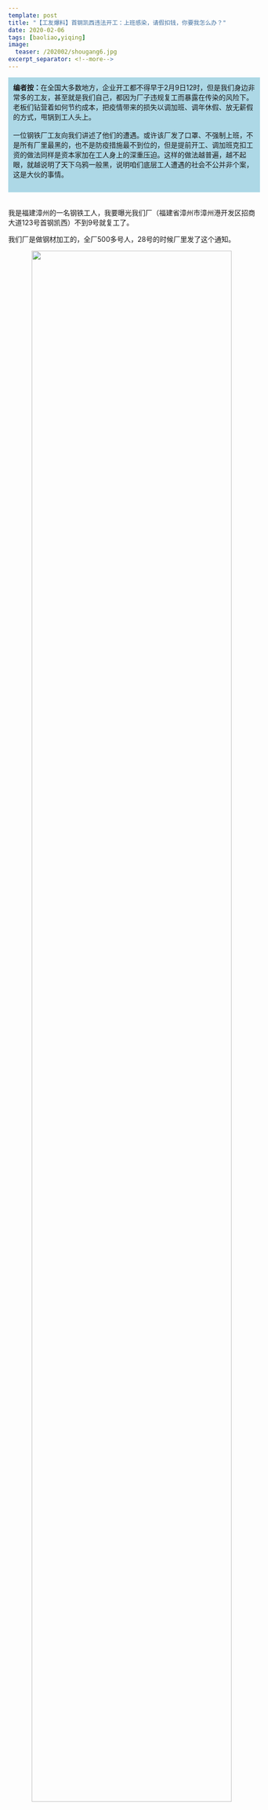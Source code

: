 ```yaml
---
template: post
title: "【工友爆料】首钢凯西违法开工：上班感染，请假扣钱，你要我怎么办？"
date: 2020-02-06
tags: [baoliao,yiqing]
image:
  teaser: /202002/shougang6.jpg
excerpt_separator: <!--more-->
---
```


<div style="width:98%;padding:10px;background-color:lightblue;margin:0;">
<strong>编者按：</strong>在全国大多数地方，企业开工都不得早于2月9日12时，但是我们身边非常多的工友，甚至就是我们自己，都因为厂子违规复工而暴露在传染的风险下。老板们钻营着如何节约成本，把疫情带来的损失以调加班、调年休假、放无薪假的方式，甩锅到工人头上。<br><br>
一位钢铁厂工友向我们讲述了他们的遭遇。或许该厂发了口罩、不强制上班，不是所有厂里最黑的，也不是防疫措施最不到位的，但是提前开工、调加班克扣工资的做法同样是资本家加在工人身上的深重压迫。这样的做法越普遍，越不起眼，就越说明了天下乌鸦一般黑，说明咱们底层工人遭遇的社会不公并非个案，这是大伙的事情。<br><br>
</div><br>

我是福建漳州的一名钢铁工人，我要曝光我们厂（福建省漳州市漳州港开发区招商大道123号首钢凯西）不到9号就复工了。

我们厂是做钢材加工的，全厂500多号人，28号的时候厂里发了这个通知。

<div style="text-align:center"><img src="/images/202002/shougang1.jpg" width="90%"></div><br>

第二天也就是一月二十九号的时候，福建省下发了延长假期到9号的通知，要求非必需企业不得提前开工。但是厂里就像没看见一样。这个厂是半国企，首钢集团控股的，地方政府都护着，后台很大，我们是投诉无门。

<video width="320" height="240" controls>
  <source src="/videos/shougang1.mp4" type="video/mp4">
哎呀！你的浏览器不支持视频播放。
</video>

这里早就封村封路了还叫我们上班，居然还挨个打电话给每个员工说我们是自愿的，说复工不算开工。我们工友都觉得好笑，是敢怒不敢言，复工不算开工，这不是自欺欺人吗？

最可笑的事情还在于，2月3号违规上班第一天，公司领导还开了个会，专门研究疫情防控工作。

<div style="text-align:center"><img src="/images/202002/shougang1-1.jpg" width="90%"><br><span style="color:grey">首钢凯西官号报道公司开抗疫会议（原文请看：</span><a href="http://mp.weixin.qq.com/s?__biz=MzAxNTAwMDc2NQ==&mid=2447814761&idx=1&sn=9df391f1ed8232c500a89201c51295c3&chksm=8f98a5bbb8ef2cadf8fefc86465a69ccb0a1aa2987b035c905cb19d30db6bb6fc7da3e954725&scene=21#wechat_redirect">我们同努力，共同战疫情</a>）</div><br>

现在疫情这么厉害，我们这个区已经有确诊病例了，难道最有效防止感染的办法不是按规定不上班吗？我们厂年后主要是检测人员检修设备，还没有正式生产，其实生产员工来不来根本没什么所谓，可是偏偏要让我们上班。明明一点儿不在于员工的生命健康，却要做出一副严抓防疫、保证员工安全的样子。

消毒措施，也不到位，每天一人就发一个口罩，还不是正规口罩；食堂、车间用消毒水擦一回地板，就算完事了，其他啥防护都没有——起码你消毒三次啊，一天消毒一回是达不到效果的。

<div style="text-align:center"><img src="/images/202002/shougang2.jpg" width="90%"><br><span style="color:grey">公司每天发放的口罩，虽然写着N95级，但实际上只是个民用防尘口罩，现在淘宝上所有口罩基本都写着N95级……</span></div><br>

而且我们厂工人大都是住宿舍，4人间上下铺，很容易交叉感染，可领导开会里面说到的宿舍消毒也没有，消毒水没发，我们自己也买不到；

说是“免费提供一次性餐具”和“配送到车间就餐”，都没有，还是要去食堂。

<div style="text-align:center"><img src="/images/202002/shougang3.jpg" width="90%"><br><span style="color:grey">食堂餐具都是平时用的不锈钢的，根本没有一次性餐具</span></div><br>

这是2月3日早上工人在食堂就餐的视频，也没要求戴口罩打饭，有些人就没有戴了。

<video width="320" height="240" controls>
  <source src="/videos/shougang2.mp4" type="video/mp4">
哎呀！你的浏览器不支持视频播放。
</video>

<div style="text-align:center"><img src="/images/202002/shougang4.jpg" width="90%"></div><br>

上下班，还得排队打卡，又增加了传染的风险。

<div style="text-align:center"><img src="/images/202002/shougang5.jpg" width="90%"></div><br>

看来这个防疫的会议，也就是做做样子，给上级领导看的，不是为了员工服务的。工会也不会帮我们，工会都是领导自己。

不过我们厂倒是允许工人不来，说是可以请假——因为还没有正式生产，来不来影响不大嘛。但是请假就给你算调休，拿后面的加班来抵（相当于10号以后的加班时间就只能算1倍工资，没1.5倍了）。这么一来2月份恐怕连底薪的数都没有。大家都有老人、小孩要养，还房贷车贷，哪里被他们克扣得起？

昨天（5号）开始还是有一半人请假了，实在害怕传染，也都是无奈之举。

我算是明白了，公司是打了一手好算盘：本来按照规定，2月3日到2月9日要放假，然后放假期间基本工资要发。那厂里是怎么玩的呢？它利用检修设备期间生产人员可有可无这个阶段先要求大家上班，然后允许你请假，如果你请假了，假期工资是要靠后面加班时间还的，等于不但这期间一分钱没有，上班后的1.5倍加班费也要被吃掉；如果你不请假，你就是自愿上班，要是真在厂里传染上了，也不关他们的事！

<div style="text-align:center"><img src="/images/202002/shougang6.jpg" width="90%"><br><span style="color:grey">大半工友请假了，不过还是有工友在上班</span></div><br>

他们的目的也快要达到了。工友在疫情面前纷纷保命要紧，请下假来就已经是万幸，至于工资怎么算，全看老板一张嘴，好多人也就认命了，生气但觉得没办法。厂里省下了一大笔工资和加班费，还不耽误老总赚钱，实在是黑心。

不过我们厂黑心的事也不少了，调加班少给工资也不是头一次了，以前都是这样的，需要的时候叫你加班，不需要的时候叫你放假，而且还叫你之后用8小时以外的加班时间还，只是现在活忙了才比较少了，一般都是满勤。但是一直没有双倍工资，周末加班也是1.5倍，公然违法，剥削劳动力！

<div style="text-align:center"><img src="/images/202002/shougang7.jpg" width="90%"><br><span style="color:grey">厂内堆积的含油废水一直没清理，对健康是有危害的</span></div><br>

前两天我看报道，一个无锡的老板因为违规提前开工，被拘留了。可是也就听到这么一个，我认识的朋友，还有上网看到的，不知道有多少地方的企业，都提前开工，甚至打电话举报也没停工。我们也投诉了，没有用。政府包庇着企业，明里一套暗里一套，根本不管。

专家、人社局还有好多媒体，都在说要给企业一条活路，可是谁来给我们工人一条活路？你们这样子纵容企业提前开工，非法调休克扣工资，企业的活路财路都有了，我们底层工人的活路就没有了。

不说别的企业怎样，就说我们公司，我倒是想问问，注册资本15亿、正处于钢产品转型升级上升期的大型钢铁加工厂，难道就差这几天？是10号再开工就要倒闭了，还是按照法律要求给不上班的员工合同工资，不胡乱调休就要倒闭了？

我看都不是，就是上面的头头、老总一毛不拔，一点血都不乐意出，像把疫情带来的损失都转嫁给工人承担，自己倒是一点不少赚。他们也不用来上班，不怕传染。

我们没其他要求，能停工则停工，停不了的话，把防疫措施做好，给双倍工资，别拿后面的加班来抵。

不管怎么样，我也希望这样的黑心企业能被曝光，越多人知道越好！

<div style="width:98%;padding:10px;background-color:lightblue;margin:0;">
今天已经是2月6号了，仍然有一些工友在投诉。最新的经验表明，在深圳，派出所、社区工作站和信访办都管违法复工，如果街道/社区工作站不作为，还可以在信访办电话投诉工作站。<br><br>
10号就是正式复工时间，以目前病毒的传染性和疫情严重程度看，那时候的传染风险还是很高。为了大家工作期间的安全，届时我们也会讨论工作防疫、调查公司的防疫做得怎么样，以及和大家一起向厂方争取更可靠的消毒物资和防疫措施。<strong>工友们快点扫码入群吧~</strong>
<br><br>
</div><br>

<div style="text-align:center"><img src="/images/202002/fangyiqun.png" width="90%"></div><br>

<div style="width:98%;padding:10px;background-color:lightblue;margin:0;">
为了让广大工友们可以在一个地方找到通俗易懂、靠谱的疫情资讯，工号51推出了我们的<strong>疫情专栏</strong>，提供经过医学专业志愿者审核的防疫消息，每天疫情简报和辟谣信息。<br><br>
51也欢迎其他方面的爆料。<strong>有料要爆？联系小编！</strong>（文章底部扫码添加）。无论你是写好稿子想直接投稿还是只有一些劲爆的线索希望51跟你一起研究，都可以联系我们小编聊聊。只要与工人相关，对我们打工兄弟姐妹有意义的消息，工号51都乐意报道。<br><br>
</div><br>
